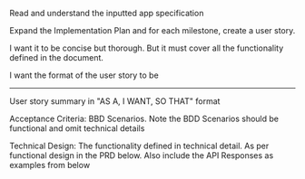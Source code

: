 Read and understand the inputted app specification 

Expand the Implementation Plan and for each milestone, create a user story. 

I want it to be concise but thorough. But it must cover all the functionality defined in the document.

I want the format of the user story to be 

---
User story summary in "AS A, I WANT, SO THAT" format

Acceptance Criteria: 
BBD Scenarios. Note the BDD Scenarios should be functional and omit technical details

Technical Design:
The functionality defined in technical detail. As per functional design in the PRD below. Also include the API Responses as examples from below
